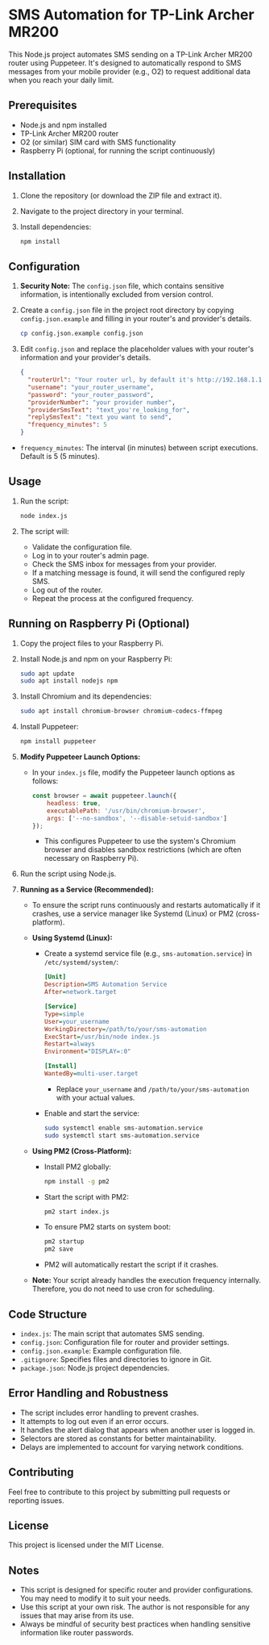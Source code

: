 # SMS Automation for TP-Link Archer MR200

This Node.js project automates SMS sending on a TP-Link Archer MR200 router using Puppeteer. It's designed to automatically respond to SMS messages from your mobile provider (e.g., O2) to request additional data when you reach your daily limit.

## Prerequisites

- Node.js and npm installed
- TP-Link Archer MR200 router
- O2 (or similar) SIM card with SMS functionality
- Raspberry Pi (optional, for running the script continuously)

## Installation

1.  Clone the repository (or download the ZIP file and extract it).
2.  Navigate to the project directory in your terminal.
3.  Install dependencies:

    ```bash
    npm install
    ```

## Configuration

1.  **Security Note:** The `config.json` file, which contains sensitive information, is intentionally excluded from version control.
2.  Create a `config.json` file in the project root directory by copying `config.json.example` and filling in your router's and provider's details.

    ```bash
    cp config.json.example config.json
    ```

3.  Edit `config.json` and replace the placeholder values with your router's information and your provider's details.

    ```json
    {
      "routerUrl": "Your router url, by default it's http://192.168.1.1",
      "username": "your_router_username",
      "password": "your_router_password",
      "providerNumber": "your provider number",
      "providerSmsText": "text_you're_looking_for",
      "replySmsText": "text you want to send",
      "frequency_minutes": 5
    }
    ```
* `frequency_minutes`: The interval (in minutes) between script executions. Default is 5 (5 minutes).

## Usage

1.  Run the script:

    ```bash
    node index.js
    ```

2.  The script will:
    * Validate the configuration file.
    * Log in to your router's admin page.
    * Check the SMS inbox for messages from your provider.
    * If a matching message is found, it will send the configured reply SMS.
    * Log out of the router.
    * Repeat the process at the configured frequency.

## Running on Raspberry Pi (Optional)

1.  Copy the project files to your Raspberry Pi.
2.  Install Node.js and npm on your Raspberry Pi:

    ```bash
    sudo apt update
    sudo apt install nodejs npm
    ```

3.  Install Chromium and its dependencies:

    ```bash
    sudo apt install chromium-browser chromium-codecs-ffmpeg
    ```

4.  Install Puppeteer:

    ```bash
    npm install puppeteer
    ```

5.  **Modify Puppeteer Launch Options:**

    * In your `index.js` file, modify the Puppeteer launch options as follows:

        ```javascript
        const browser = await puppeteer.launch({
            headless: true,
            executablePath: '/usr/bin/chromium-browser',
            args: ['--no-sandbox', '--disable-setuid-sandbox']
        });
        ```

        * This configures Puppeteer to use the system's Chromium browser and disables sandbox restrictions (which are often necessary on Raspberry Pi).

6.  Run the script using Node.js.

7.  **Running as a Service (Recommended):**

    * To ensure the script runs continuously and restarts automatically if it crashes, use a service manager like Systemd (Linux) or PM2 (cross-platform).

    * **Using Systemd (Linux):**

        * Create a systemd service file (e.g., `sms-automation.service`) in `/etc/systemd/system/`:

            ```ini
            [Unit]
            Description=SMS Automation Service
            After=network.target

            [Service]
            Type=simple
            User=your_username
            WorkingDirectory=/path/to/your/sms-automation
            ExecStart=/usr/bin/node index.js
            Restart=always
            Environment="DISPLAY=:0"

            [Install]
            WantedBy=multi-user.target
            ```

            * Replace `your_username` and `/path/to/your/sms-automation` with your actual values.
        * Enable and start the service:

            ```bash
            sudo systemctl enable sms-automation.service
            sudo systemctl start sms-automation.service
            ```

    * **Using PM2 (Cross-Platform):**

        * Install PM2 globally:

            ```bash
            npm install -g pm2
            ```

        * Start the script with PM2:

            ```bash
            pm2 start index.js
            ```

        * To ensure PM2 starts on system boot:

            ```bash
            pm2 startup
            pm2 save
            ```

        * PM2 will automatically restart the script if it crashes.

    * **Note:** Your script already handles the execution frequency internally. Therefore, you do not need to use cron for scheduling.
## Code Structure

- `index.js`: The main script that automates SMS sending.
- `config.json`: Configuration file for router and provider settings.
- `config.json.example`: Example configuration file.
- `.gitignore`: Specifies files and directories to ignore in Git.
- `package.json`: Node.js project dependencies.

## Error Handling and Robustness

- The script includes error handling to prevent crashes.
- It attempts to log out even if an error occurs.
- It handles the alert dialog that appears when another user is logged in.
- Selectors are stored as constants for better maintainability.
- Delays are implemented to account for varying network conditions.

## Contributing

Feel free to contribute to this project by submitting pull requests or reporting issues.

## License

This project is licensed under the MIT License.

## Notes

- This script is designed for specific router and provider configurations. You may need to modify it to suit your needs.
- Use this script at your own risk. The author is not responsible for any issues that may arise from its use.
- Always be mindful of security best practices when handling sensitive information like router passwords.
